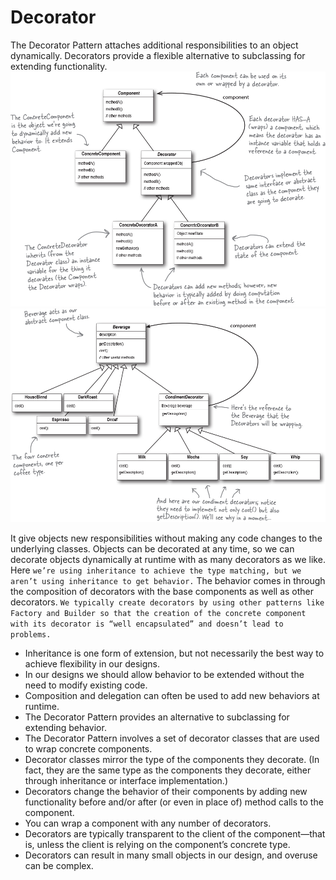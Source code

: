 # Decorator
The Decorator Pattern attaches additional responsibilities to an object dynamically. Decorators provide a flexible alternative to subclassing for extending functionality. ![alt text](image.png)
![alt text](image-1.png)

It give objects new responsibilities without making any code changes to the underlying classes. Objects can be decorated at any time, so we can decorate objects dynamically at runtime with as many decorators as we like. Here `we’re using inheritance to achieve the type matching, but we aren’t using inheritance to get behavior.` The behavior comes in through the composition of decorators with the base components as well as other decorators. `We typically create decorators by using other patterns like Factory and Builder so that the creation of the concrete component with its decorator is “well encapsulated” and doesn’t lead to problems.`

* Inheritance is one form of extension, but not necessarily the best way to achieve flexibility in our designs.
* In our designs we should allow behavior to be extended without the need to modify existing code.
* Composition and delegation can often be used to add new behaviors at runtime.
* The Decorator Pattern provides an alternative to subclassing for extending behavior.
* The Decorator Pattern involves a set of decorator classes that are used to wrap concrete components.
* Decorator classes mirror the type of the components they decorate. (In fact, they are the same type as the components they decorate, either through inheritance or interface implementation.)
* Decorators change the behavior of their components by adding new functionality before and/or after (or even in place of) method calls to the component.
* You can wrap a component with any number of decorators.
* Decorators are typically transparent to the client of the component—that is, unless the client is relying on the component’s concrete type.
* Decorators can result in many small objects in our design, and overuse can be complex.